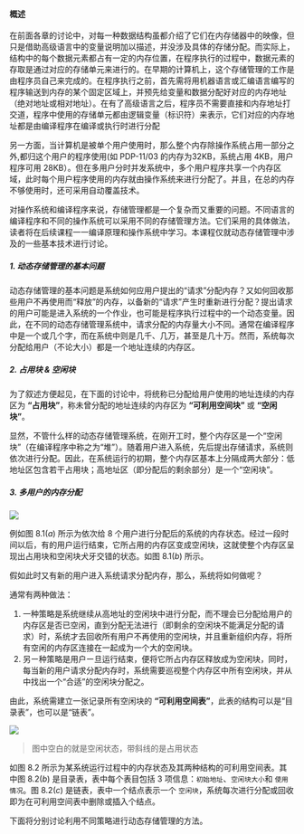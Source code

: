 
#### 概述

在前面各章的讨论中，对每一种数据结构虽都介绍了它们在内存储器中的映像，但只是借助高级语言中的变量说明加以描述，并没涉及具体的存储分配。而实际上，结构中的每个数据元素都占有一定的内存位置，在程序执行的过程中，数据元素的存取是通过对应的存储单元来进行的。在早期的计算机上，这个存储管理的工作是由程序员自己来完成的。在程序执行之前，首先需将用机器语言或汇编语言编写的程序输送到内存的某个固定区域上，并预先给变量和数据分配好对应的内存地址（绝对地址或相对地址）。在有了高级语言之后，程序员不需要直接和内存地址打交道，程序中使用的存储单元都由逻辑变量（标识符）来表示，它们对应的内存地址都是由编译程序在编译或执行时进行分配

另一方面，当计算机是被单个用户使用时，那么整个内存除操作系统占用一部分之外,都归这个用户的程序使用(如 PDP-11/03 的内存为32KB，系统占用 4KB，用户程序可用 28KB）。但在多用户分时并发系统中，多个用户程序共享一个内存区域，此时每个用户程序使用的内存就由操作系统来进行分配了。并且，在总的内存不够使用时，还可采用自动覆盖技术。

对操作系统和编译程序来说，存储管理都是一个复杂而又重要的问题。不同语言的编译程序和不同的操作系统可以采用不同的存储管理方法。它们采用的具体做法，读者将在后续课程一一编译原理和操作系统中学习。本课程仅就动态存储管理中涉及的一些基本技术进行讨论。

##### 1. 动态存储管理的基本问题

动态存储管理的基本问题是系统如何应用户提出的“请求”分配内存？又如何回收那些用户不再使用而“释放”的内存，以备新的“请求”产生时重新进行分配？提出请求的用户可能是进入系统的一个作业，也可能是程序执行过程中的一个动态变量。因此，在不同的动态存储管理系统中，请求分配的内存量大小不同。通常在编译程序中是一个或几个字，而在系统中则是几千、几万，甚至是几十万。然而，系统每次分配给用户（不论大小）都是一个地址连续的内存区。

##### 2. 占用块 & 空闲块

为了叙述方便起见，在下面的讨论中，将统称已分配给用户使用的地址连续的内存区为 **“占用块”**，称未曾分配的地址连续的内存区为 **“可利用空间块”** 或 **“空闲块”**。

显然，不管什么样的动态存储管理系统，在刚开工时，整个内存区是一个“空闲块”（在编译程序中称之为“堆”）。随着用户进入系统，先后提出存储请求，系统则依次进行分配。因此，在系统运行的初期，整个内存区基本上分隔成两大部分：低地址区包含若干占用块；高地址区（即分配后的剩余部分）是一个“空闲块”。

##### 3. 多用户的内存分配

![](https://gitee.com/mayundaze/img_bed/raw/master/20200706162840.png)

例如图 $8.1(a)$ 所示为依次给 8 个用户进行分配后的系统的内存状态。经过一段时间以后，有的用户运行结束，它所占用的内存区变成空闲块，这就使整个内存区呈现出占用块和空闲块犬牙交错的状态。如图 $8.1(b)$ 所示。

假如此时又有新的用户进入系统请求分配内存，那么，系统将如何做呢？

通常有两种做法：

1. 一种策略是系统继续从高地址的空闲块中进行分配，而不理会已分配给用户的内存区是否已空闲，直到分配无法进行（即剩余的空闲块不能满足分配的请求）时，系统才去回收所有用户不再使用的空闲块，并且重新组织内存，将所有空闲的内存区连接在一起成为一个大的空闲块。
2. 另ー种策略是用户ー旦运行结束，便将它所占内存区释放成为空闲块，同时，每当新的用户请求分配内存时，系统需要巡视整个内存区中所有空闲块，并从中找出一个“合适”的空闲块分配之。

由此，系统需建立一张记录所有空闲块的 **“可利用空间表”**，此表的结构可以是“目录表”，也可以是“链表”。

![](https://gitee.com/mayundaze/img_bed/raw/master/20200706163304.png)

> 图中空白的就是空闲状态，带斜线的是占用状态

如图 $8.2$ 所示为某系统运行过程中的内存状态及其两种结构的可利用空间表。其中图 $8.2(b)$ 是目录表，表中每个表目包括 3 项信息：`初始地址`、`空闲块大小`和 `使用情况`。图 $8.2(c)$ 是链表，表中一个结点表示一个 `空闲块`，系统每次进行分配或回收即为在可利用空间表中删除或插入个结点。

下面将分别讨论利用不同策略进行动态存储管理的方法。